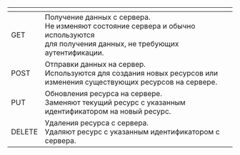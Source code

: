 <table>
<thead>
<tr>
<th></th>
<th></th>
</tr>
</thead>
<tbody>
<tr>
<td>GET</td>
<td>Получение данных с сервера.<br>Не изменяют состояние сервера и обычно используются<br>для получения данных, не требующих аутентификации.</td>
</tr>
<tr>
<td>POST</td>
<td>Отправки данных на сервер.<br>Используются для создания новых ресурсов или<br>изменения существующих ресурсов на сервере.</td>
</tr>
<tr>
<td>PUT</td>
<td>Обновления ресурса на сервере.<br>Заменяют текущий ресурс с указанным<br>идентификатором на новый ресурс.</td>
</tr>
<tr>
<td>DELETE</td>
<td>Удаления ресурса с сервера.<br>Удаляют ресурс с указанным идентификатором с сервера.</td>
</tr>
</tbody>
</table>